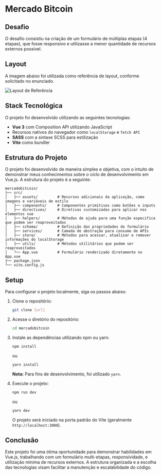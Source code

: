 # Mercado Bitcoin

## Desafio

O desafio consistiu na criação de um formulário de múltiplas etapas (4 etapas), que fosse responsivo e utilizasse a menor quantidade de recursos externos possível.

## Layout

A imagem abaixo foi utilizada como referência de layout, conforme solicitado no enunciado.

![Layout de Referência](path/to/layout-image.jpg)

## Stack Tecnológica

O projeto foi desenvolvido utilizando as seguintes tecnologias:

- **Vue 3** com Composition API utilizando JavaScript
- Recursos nativos do navegador como `localStorage` e `fetch API`
- **SASS** com a sintaxe SCSS para estilização
- **Vite** como bundler

## Estrutura do Projeto

O projeto foi desenvolvido de maneira simples e objetiva, com o intuito de demonstrar meus conhecimentos sobre o ciclo de desenvolvimento em Vue.js. A estrutura do projeto é a seguinte:

```
mercadobitcoin/
├── src/
│   ├── assets/         # Recursos adicionais da aplicação, como imagens e variáveis de estilo
│   ├── components/     # Componentes primitivos como botões e inputs
│   ├── directives/     # Diretivas customizadas para aplicar nos elementos vue
│   ├── helpers/        # Métodos de ajuda para uma função especifica que podem ser reaproveitados
│   ├── schema/         # Definição das propriedades do formulário
│   ├── services/       # Camada de abstração para consumo de APIs
│   ├── store/          # Métodos para acessar, atualizar e remover informações do localStorage
│   ├── utils/          # Métodos utilitários que podem ser reaproveitados
│   └── App.vue         # Formulário renderizado diretamente no App.vue
├── package.json
└── vite.config.js
```

## Setup

Para configurar o projeto localmente, siga os passos abaixo:

1. Clone o repositório:
   ```sh
   git clone [url]
   ```
2. Acesse o diretório do repositório:
   ```sh
   cd mercadobitcoin
   ```
3. Instale as dependências utilizando npm ou yarn:
   ```sh
   npm install
   ```
   ou
   ```sh
   yarn install
   ```
   **Nota:** Para fins de desenvolvimento, foi utilizado `yarn`.

4. Execute o projeto:
   ```sh
   npm run dev
   ```
   ou
   ```sh
   yarn dev
   ```
   O projeto será iniciado na porta padrão do Vite (geralmente `http://localhost:3000`).

## Conclusão

Este projeto foi uma ótima oportunidade para demonstrar habilidades em Vue.js, trabalhando com um formulário multi-etapas, responsividade, e utilização mínima de recursos externos. A estrutura organizada e a escolha das tecnologias visam facilitar a manutenção e escalabilidade do código.